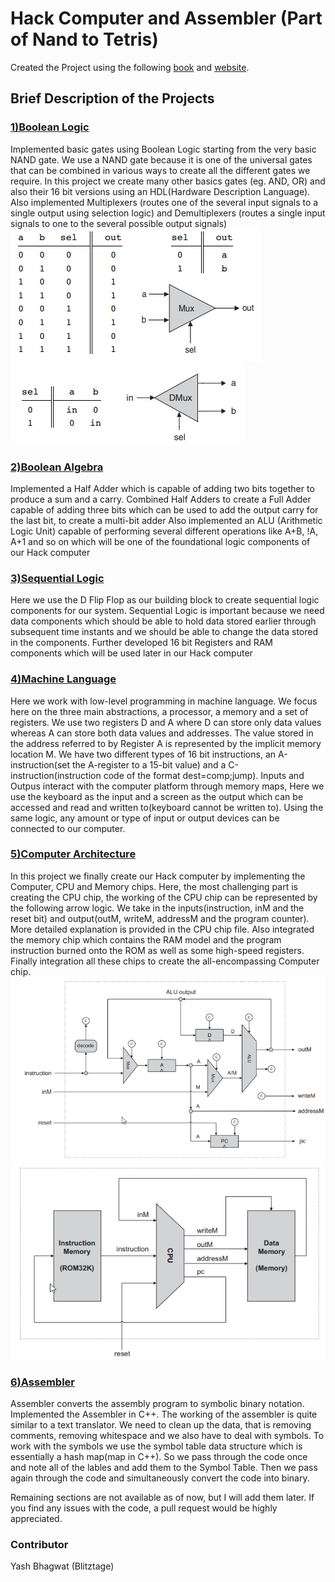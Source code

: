 # Hack Computer and Assembler (Part of Nand to Tetris)
Created the Project using the following [book](https://www.amazon.in/Elements-Computing-Systems-Building-Principles/dp/0262640686) and [website](https://www.nand2tetris.org/).

## Brief Description of the Projects
### [1)Boolean Logic](/(P1)%20Boolean%20Logic)
Implemented basic gates using Boolean Logic starting from the very basic NAND gate. We use a NAND gate because it is one of the universal gates that can be combined in various ways to create all the different gates we require. In this project we create many other basics gates (eg. AND, OR) and also their 16 bit versions using an HDL(Hardware Description Language).
Also implemented Multiplexers (routes one of the several input signals to a single output using selection logic) and Demultiplexers (routes a single input signals to one to the several possible output signals)
![](images/mux.png)
![](images/demux.png)

### [2)Boolean Algebra](/(P2)%20Boolean%20Arithmetic/)
Implemented a Half Adder which is capable of adding two bits together to produce a sum and a carry.
Combined Half Adders to create a Full Adder capable of adding three bits which can be used to add the output carry for the last bit, to create a multi-bit adder
Also implemented an ALU (Arithmetic Logic Unit) capable of performing several different operations like A+B, !A, A+1 and so on which will be one of the foundational logic components of our Hack computer

### [3)Sequential Logic](/(P3)%20Sequential%20Logic)
Here we use the D Flip Flop as our building block to create sequential logic components for our system. Sequential Logic is important because we need data components which should be able to hold data stored earlier through subsequent time instants and we should be able to change the data stored in the components. Further developed 16 bit Registers and RAM components which will be used later in our Hack computer 

### [4)Machine Language](/(P4)%20Machine%20Language)
Here we work with low-level programming in machine language. We focus here on the three main abstractions, a processor, a memory and a set of registers. We use two registers D and A where D can store only data values whereas A can store both data values and addresses. The value stored in the address referred to by Register A is represented by the implicit memory location M.
We have two different types of 16 bit instructions, an A-instruction(set the A-register to a 15-bit value) and a C-instruction(instruction code of the format dest=comp;jump).
Inputs and Outpus interact with the computer platform through memory maps, Here we use the keyboard as the input and a screen as the output which can be accessed and read and written to(keyboard cannot be written to). Using the same logic, any amount or type of input or output devices can be connected to our computer.

### [5)Computer Architecture](/(P5)%20Computer%20Architecture)
In this project we finally create our Hack computer by implementing the Computer, CPU and Memory chips. Here, the most challenging part is creating the CPU chip, the working of the CPU chip can be represented by the following arrow logic. We take in the inputs(instruction, inM and the reset bit) and output(outM, writeM, addressM and the program counter). More detailed explanation is provided in the CPU chip file. Also integrated the memory chip which contains the RAM model and the program instruction burned onto the ROM as well as some high-speed registers. Finally integration all these chips to create the all-encompassing Computer chip.
![](images/cpu.png)
![](images/computer.png)

### [6)Assembler](/(P6)%20Assembler)
Assembler converts the assembly program to symbolic binary notation. Implemented the Assembler in C++. The working of the assembler is quite similar to a text translator. We need to clean up the data, that is removing comments, removing whitespace and we also have to deal with symbols. To work with the symbols we use the symbol table data structure which is essentially a hash map(map in C++). So we pass through the code once and note all of the lables and add them to the Symbol Table. Then we pass again through the code and simultaneously convert the code into binary.

Remaining sections are not available as of now, but I will add them later. If you find any issues with the code, a pull request would be highly appreciated.

### Contributor
Yash Bhagwat (Blitztage)
